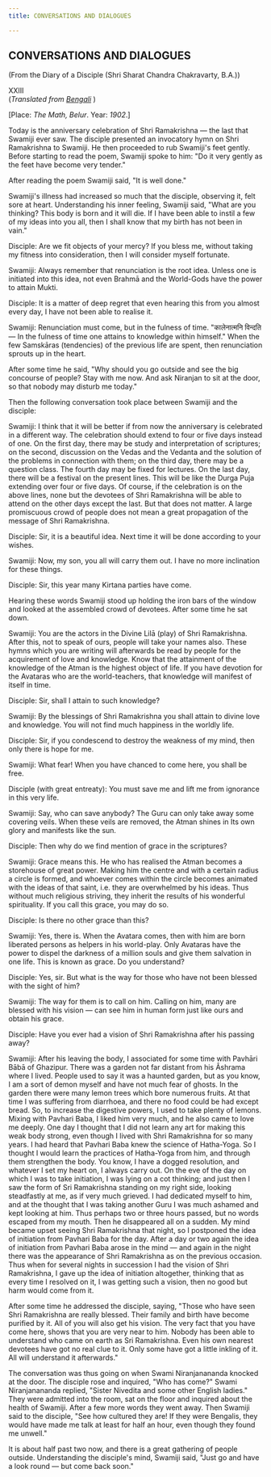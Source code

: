 ```yaml
---
title: CONVERSATIONS AND DIALOGUES

---
```





  

## CONVERSATIONS AND DIALOGUES

(From the Diary of a Disciple (Shri Sharat Chandra Chakravarty, B.A.))

XXIII  
(*Translated from [Bengali](swami_shishya_40e7_23.pdf)* )

\[Place: *The Math, Belur*. Year: *1902*.\]

Today is the anniversary celebration of Shri Ramakrishna — the last that
Swamiji ever saw. The disciple presented an invocatory hymn on Shri
Ramakrishna to Swamiji. He then proceeded to rub Swamiji's feet gently.
Before starting to read the poem, Swamiji spoke to him: "Do it very
gently as the feet have become very tender."

After reading the poem Swamiji said, "It is well done."

Swamiji's illness had increased so much that the disciple, observing it,
felt sore at heart. Understanding his inner feeling, Swamiji said, "What
are you thinking? This body is born and it will die. If I have been able
to instil a few of my ideas into you all, then I shall know that my
birth has not been in vain."

Disciple: Are we fit objects of your mercy? If you bless me, without
taking my fitness into consideration, then I will consider myself
fortunate.

Swamiji: Always remember that renunciation is the root idea. Unless one
is initiated into this idea, not even Brahmā and the World-Gods have the
power to attain Mukti.

Disciple: It is a matter of deep regret that even hearing this from you
almost every day, I have not been able to realise it.

Swamiji: Renunciation must come, but in the fulness of time.
"कालेनात्मनि विन्दति — In the fulness of time one attains to knowledge
within himself." When the few Samskāras (tendencies) of the previous
life are spent, then renunciation sprouts up in the heart.

After some time he said, "Why should you go outside and see the big
concourse of people? Stay with me now. And ask Niranjan to sit at the
door, so that nobody may disturb me today."

Then the following conversation took place between Swamiji and the
disciple:

Swamiji: I think that it will be better if from now the anniversary is
celebrated in a different way. The celebration should extend to four or
five days instead of one. On the first day, there may be study and
interpretation of scriptures; on the second, discussion on the Vedas and
the Vedanta and the solution of the problems in connection with them; on
the third day, there may be a question class. The fourth day may be
fixed for lectures. On the last day, there will be a festival on the
present lines. This will be like the Durga Puja extending over four or
five days. Of course, if the celebration is on the above lines, none but
the devotees of Shri Ramakrishna will be able to attend on the other
days except the last. But that does not matter. A large promiscuous
crowd of people does not mean a great propagation of the message of Shri
Ramakrishna.

Disciple: Sir, it is a beautiful idea. Next time it will be done
according to your wishes.

Swamiji: Now, my son, you all will carry them out. I have no more
inclination for these things.

Disciple: Sir, this year many Kirtana parties have come.

Hearing these words Swamiji stood up holding the iron bars of the window
and looked at the assembled crowd of devotees. After some time he sat
down.

Swamiji: You are the actors in the Divine Lilā (play) of Shri
Ramakrishna. After this, not to speak of ours, people will take your
names also. These hymns which you are writing will afterwards be read by
people for the acquirement of love and knowledge. Know that the
attainment of the knowledge of the Atman is the highest object of life.
If you have devotion for the Avataras who are the world-teachers, that
knowledge will manifest of itself in time.

Disciple: Sir, shall I attain to such knowledge?

Swamiji: By the blessings of Shri Ramakrishna you shall attain to divine
love and knowledge. You will not find much happiness in the worldly
life.

Disciple: Sir, if you condescend to destroy the weakness of my mind,
then only there is hope for me.

Swamiji: What fear! When you have chanced to come here, you shall be
free.

Disciple (with great entreaty): You must save me and lift me from
ignorance in this very life.

Swamiji: Say, who can save anybody? The Guru can only take away some
covering veils. When these veils are removed, the Atman shines in Its
own glory and manifests like the sun.

Disciple: Then why do we find mention of grace in the scriptures?

Swamiji: Grace means this. He who has realised the Atman becomes a
storehouse of great power. Making him the centre and with a certain
radius a circle is formed, and whoever comes within the circle becomes
animated with the ideas of that saint, i.e. they are overwhelmed by his
ideas. Thus without much religious striving, they inherit the results of
his wonderful spirituality. If you call this grace, you may do so.

Disciple: Is there no other grace than this?

Swamiji: Yes, there is. When the Avatara comes, then with him are born
liberated persons as helpers in his world-play. Only Avataras have the
power to dispel the darkness of a million souls and give them salvation
in one life. This is known as grace. Do you understand?

Disciple: Yes, sir. But what is the way for those who have not been
blessed with the sight of him?

Swamiji: The way for them is to call on him. Calling on him, many are
blessed with his vision — can see him in human form just like ours and
obtain his grace.

Disciple: Have you ever had a vision of Shri Ramakrishna after his
passing away?

Swamiji: After his leaving the body, I associated for some time with
Pavhāri Bābā of Ghazipur. There was a garden not far distant from his
Âshrama where I lived. People used to say it was a haunted garden, but
as you know, I am a sort of demon myself and have not much fear of
ghosts. In the garden there were many lemon trees which bore numerous
fruits. At that time I was suffering from diarrhoea, and there no food
could be had except bread. So, to increase the digestive powers, I used
to take plenty of lemons. Mixing with Pavhari Baba, I liked him very
much, and he also came to love me deeply. One day I thought that I did
not learn any art for making this weak body strong, even though I lived
with Shri Ramakrishna for so many years. I had heard that Pavhari Baba
knew the science of Hatha-Yoga. So I thought I would learn the practices
of Hatha-Yoga from him, and through them strengthen the body. You know,
I have a dogged resolution, and whatever I set my heart on, I always
carry out. On the eve of the day on which I was to take initiation, I
was lying on a cot thinking; and just then I saw the form of Sri
Ramakrishna standing on my right side, looking steadfastly at me, as if
very much grieved. I had dedicated myself to him, and at the thought
that I was taking another Guru I was much ashamed and kept looking at
him. Thus perhaps two or three hours passed, but no words escaped from
my mouth. Then he disappeared all on a sudden. My mind became upset
seeing Shri Ramakrishna that night, so I postponed the idea of
initiation from Pavhari Baba for the day. After a day or two again the
idea of initiation from Pavhari Baba arose in the mind — and again in
the night there was the appearance of Shri Ramakrishna as on the
previous occasion. Thus when for several nights in succession I had the
vision of Shri Ramakrishna, I gave up the idea of initiation altogether,
thinking that as every time I resolved on it, I was getting such a
vision, then no good but harm would come from it.

After some time he addressed the disciple, saying, "Those who have seen
Shri Ramakrishna are really blessed. Their family and birth have become
purified by it. All of you will also get his vision. The very fact that
you have come here, shows that you are very near to him. Nobody has been
able to understand who came on earth as Sri Ramakrishna. Even his own
nearest devotees have got no real clue to it. Only some have got a
little inkling of it. All will understand it afterwards."

The conversation was thus going on when Swami Niranjanananda knocked at
the door. The disciple rose and inquired, "Who has come?" Swami
Niranjanananda replied, "Sister Nivedita and some other English ladies."
They were admitted into the room, sat on the floor and inquired about
the health of Swamiji. After a few more words they went away. Then
Swamiji said to the disciple, "See how cultured they are! If they were
Bengalis, they would have made me talk at least for half an hour, even
though they found me unwell."

It is about half past two now, and there is a great gathering of people
outside. Understanding the disciple's mind, Swamiji said, "Just go and
have a look round — but come back soon."


